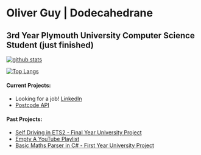 # Oliver Guy | Dodecahedrane
## 3rd Year Plymouth University Computer Science Student (just finished)

[![github stats](https://github-readme-stats.vercel.app/api?username=Dodecahedrane&count_private=true&theme=midnight-purple)](https://github.com/anuraghazra/github-readme-stats)

[![Top Langs](https://github-readme-stats.vercel.app/api/top-langs/?username=Dodecahedrane&count_private=true&theme=midnight-purple&layout=compact)](https://github.com/anuraghazra/github-readme-stats)

#### Current Projects:

- Looking for a job! [LinkedIn](https://www.linkedin.com/in/oliver-guy-a119a9198/)
- [Postcode API](https://github.com/Dodecahedrane/PostcodeApi)

#### Past Projects:
- [Self Driving in ETS2 - Final Year University Project](https://github.com/Dodecahedrane/ETS2-Self-Driving-AI)
- [Empty A YouTube Playlist](https://github.com/Dodecahedrane/Empty-A-YouTube-Playlist)
- [Basic Maths Parser in C# - First Year University Project](https://github.com/Dodecahedrane/Basic-Maths-Parser)
